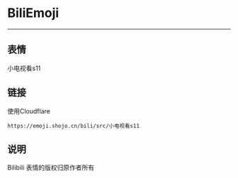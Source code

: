 # BiliEmoji
---
## 表情
小电视看s11
## 链接
使用Cloudflare
```
https://emoji.shojo.cn/bili/src/小电视看s11
```
## 说明
Bilibili 表情的版权归原作者所有
